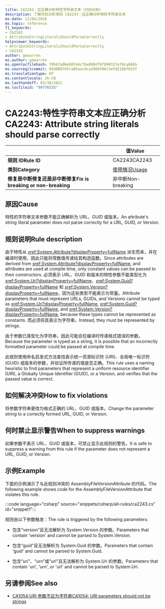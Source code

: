 ```yaml
---
title: CA2243：应正确分析特性字符串文本（代码分析）
description: 了解代码分析规则 CA2243：应正确分析特性字符串文本
ms.date: 11/04/2016
ms.topic: reference
f1_keywords:
- CA2243
- AttributeStringLiteralsShouldParseCorrectly
helpviewer_keywords:
- AttributeStringLiteralsShouldParseCorrectly
- CA2243
author: gewarren
ms.author: gewarren
ms.openlocfilehash: f8bb7a06eb87e6cf6e888df6fb90157e70ca666b
ms.sourcegitcommit: 05d0087dfca85aac9ca2960f86c5efd218bf833f
ms.translationtype: HT
ms.contentlocale: zh-CN
ms.lasthandoff: 03/30/2021
ms.locfileid: "99776535"
---
```

# <a name="ca2243-attribute-string-literals-should-parse-correctly"></a><span data-ttu-id="ab854-103">CA2243:特性字符串文本应正确分析</span><span class="sxs-lookup"><span data-stu-id="ab854-103">CA2243: Attribute string literals should parse correctly</span></span>

| | <span data-ttu-id="ab854-104">值</span><span class="sxs-lookup"><span data-stu-id="ab854-104">Value</span></span> |
|-|-|
| <span data-ttu-id="ab854-105">**规则 ID**</span><span class="sxs-lookup"><span data-stu-id="ab854-105">**Rule ID**</span></span> |<span data-ttu-id="ab854-106">CA2243</span><span class="sxs-lookup"><span data-stu-id="ab854-106">CA2243</span></span>|
| <span data-ttu-id="ab854-107">**类别**</span><span class="sxs-lookup"><span data-stu-id="ab854-107">**Category**</span></span> |[<span data-ttu-id="ab854-108">使用情况</span><span class="sxs-lookup"><span data-stu-id="ab854-108">Usage</span></span>](usage-warnings.md)|
| <span data-ttu-id="ab854-109">**修复是中断修复还是非中断修复**</span><span class="sxs-lookup"><span data-stu-id="ab854-109">**Fix is breaking or non-breaking**</span></span> |<span data-ttu-id="ab854-110">非中断</span><span class="sxs-lookup"><span data-stu-id="ab854-110">Non-breaking</span></span>|

## <a name="cause"></a><span data-ttu-id="ab854-111">原因</span><span class="sxs-lookup"><span data-stu-id="ab854-111">Cause</span></span>

<span data-ttu-id="ab854-112">特性的字符串文本参数不能正确解析为 URL、GUID 或版本。</span><span class="sxs-lookup"><span data-stu-id="ab854-112">An attribute's string literal parameter does not parse correctly for a URL, GUID, or Version.</span></span>

## <a name="rule-description"></a><span data-ttu-id="ab854-113">规则说明</span><span class="sxs-lookup"><span data-stu-id="ab854-113">Rule description</span></span>

<span data-ttu-id="ab854-114">由于特性从 <xref:System.Attribute?displayProperty=fullName> 派生而来，并在编译时使用，因此只能将常数值传递给其构造函数。</span><span class="sxs-lookup"><span data-stu-id="ab854-114">Since attributes are derived from <xref:System.Attribute?displayProperty=fullName>, and attributes are used at compile time, only constant values can be passed to their constructors.</span></span> <span data-ttu-id="ab854-115">必须表示 URL、GUID 和版本的特性参数不能类型化为 <xref:System.Uri?displayProperty=fullName>、<xref:System.Guid?displayProperty=fullName> 和 <xref:System.Version?displayProperty=fullName>，因为这些类型不能表示为常量。</span><span class="sxs-lookup"><span data-stu-id="ab854-115">Attribute parameters that must represent URLs, GUIDs, and Versions cannot be typed as <xref:System.Uri?displayProperty=fullName>, <xref:System.Guid?displayProperty=fullName>, and <xref:System.Version?displayProperty=fullName>, because these types cannot be represented as constants.</span></span> <span data-ttu-id="ab854-116">而必须将其表示为字符串。</span><span class="sxs-lookup"><span data-stu-id="ab854-116">Instead, they must be represented by strings.</span></span>

<span data-ttu-id="ab854-117">由于参数已类型化为字符串，因此可能会在编译时传递格式错误的参数。</span><span class="sxs-lookup"><span data-stu-id="ab854-117">Because the parameter is typed as a string, it is possible that an incorrectly formatted parameter could be passed at compile time.</span></span>

<span data-ttu-id="ab854-118">此规则使用命名启发式方法查找表示统一资源标识符 (URI)、全局唯一标识符 (GUID) 或版本的参数，并验证所传递的值是否正确。</span><span class="sxs-lookup"><span data-stu-id="ab854-118">This rule uses a naming heuristic to find parameters that represent a uniform resource identifier (URI), a Globally Unique Identifier (GUID), or a Version, and verifies that the passed value is correct.</span></span>

## <a name="how-to-fix-violations"></a><span data-ttu-id="ab854-119">如何解决冲突</span><span class="sxs-lookup"><span data-stu-id="ab854-119">How to fix violations</span></span>

<span data-ttu-id="ab854-120">将参数字符串更改为格式正确的 URL、GUID 或版本。</span><span class="sxs-lookup"><span data-stu-id="ab854-120">Change the parameter string to a correctly formed URL, GUID, or Version.</span></span>

## <a name="when-to-suppress-warnings"></a><span data-ttu-id="ab854-121">何时禁止显示警告</span><span class="sxs-lookup"><span data-stu-id="ab854-121">When to suppress warnings</span></span>

<span data-ttu-id="ab854-122">如果参数不表示 URL、GUID 或版本，可禁止显示此规则的警告。</span><span class="sxs-lookup"><span data-stu-id="ab854-122">It is safe to suppress a warning from this rule if the parameter does not represent a URL, GUID, or Version.</span></span>

## <a name="example"></a><span data-ttu-id="ab854-123">示例</span><span class="sxs-lookup"><span data-stu-id="ab854-123">Example</span></span>

<span data-ttu-id="ab854-124">下面的示例演示了与此规则冲突的 AssemblyFileVersionAttribute 的代码。</span><span class="sxs-lookup"><span data-stu-id="ab854-124">The following example shows code for the AssemblyFileVersionAttribute that violates this rule.</span></span>

:::code language="csharp" source="snippets/csharp/all-rules/ca2243.cs" id="snippet1":::

<span data-ttu-id="ab854-125">规则由以下参数触发：</span><span class="sxs-lookup"><span data-stu-id="ab854-125">The rule is triggered by the following parameters:</span></span>

- <span data-ttu-id="ab854-126">包含“version”且无法解析为 System.Version 的参数。</span><span class="sxs-lookup"><span data-stu-id="ab854-126">Parameters that contain 'version' and cannot be parsed to System.Version.</span></span>

- <span data-ttu-id="ab854-127">包含“guid”且无法解析为 System.Guid 的参数。</span><span class="sxs-lookup"><span data-stu-id="ab854-127">Parameters that contain 'guid' and cannot be parsed to System.Guid.</span></span>

- <span data-ttu-id="ab854-128">包含“uri”、“urn”或“url”且无法解析为 System.Uri 的参数。</span><span class="sxs-lookup"><span data-stu-id="ab854-128">Parameters that contain 'uri', 'urn', or 'url' and cannot be parsed to System.Uri.</span></span>

## <a name="see-also"></a><span data-ttu-id="ab854-129">另请参阅</span><span class="sxs-lookup"><span data-stu-id="ab854-129">See also</span></span>

- [<span data-ttu-id="ab854-130">CA1054:URI 参数不应为字符串</span><span class="sxs-lookup"><span data-stu-id="ab854-130">CA1054: URI parameters should not be strings</span></span>](ca1054.md)
